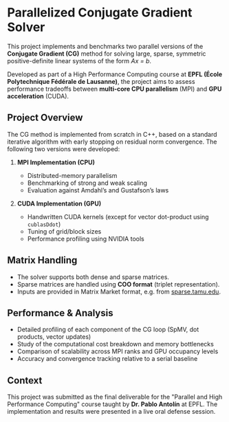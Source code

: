 # Parallelized Conjugate Gradient Solver

This project implements and benchmarks two parallel versions of the **Conjugate Gradient (CG)** method for solving large, sparse, symmetric positive-definite linear systems of the form *Ax = b*.

Developed as part of a High Performance Computing course at **EPFL (École Polytechnique Fédérale de Lausanne)**, the project aims to assess performance tradeoffs between **multi-core CPU parallelism** (MPI) and **GPU acceleration** (CUDA).

## Project Overview

The CG method is implemented from scratch in C++, based on a standard iterative algorithm with early stopping on residual norm convergence. The following two versions were developed:

1. **MPI Implementation (CPU)**  
   - Distributed-memory parallelism
   - Benchmarking of strong and weak scaling
   - Evaluation against Amdahl’s and Gustafson’s laws

2. **CUDA Implementation (GPU)**  
   - Handwritten CUDA kernels (except for vector dot-product using `cublasDdot`)
   - Tuning of grid/block sizes
   - Performance profiling using NVIDIA tools

## Matrix Handling

- The solver supports both dense and sparse matrices.
- Sparse matrices are handled using **COO format** (triplet representation).
- Inputs are provided in Matrix Market format, e.g. from [sparse.tamu.edu](https://sparse.tamu.edu).

## Performance & Analysis

- Detailed profiling of each component of the CG loop (SpMV, dot products, vector updates)
- Study of the computational cost breakdown and memory bottlenecks
- Comparison of scalability across MPI ranks and GPU occupancy levels
- Accuracy and convergence tracking relative to a serial baseline

## Context

This project was submitted as the final deliverable for the "Parallel and High Performance Computing" course taught by **Dr. Pablo Antolín** at EPFL. The implementation and results were presented in a live oral defense session.

